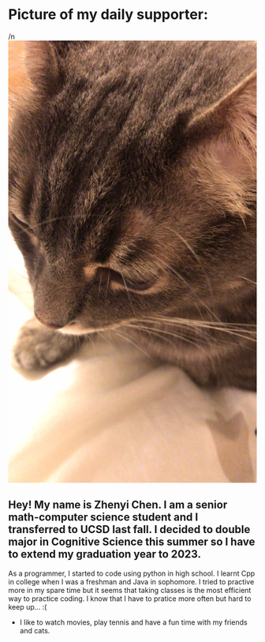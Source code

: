 # Picture of my daily supporter:
/n ![Cat_Yaojiu](IMG_1571.JPG)
## Hey! My name is Zhenyi Chen. I am a senior math-computer science student and I transferred to UCSD last fall. I decided to double major in Cognitive Science this summer so I have to extend my graduation year to 2023.
As a programmer, I started to code using python in high school. I learnt Cpp in college when I was a freshman and Java in sophomore. I tried to practive more in my spare time but it seems that taking classes is the most efficient way to practice coding. I know that I have to pratice more often but hard to keep up... :(
- I like to watch movies, play tennis and have a fun time with my friends and cats.
